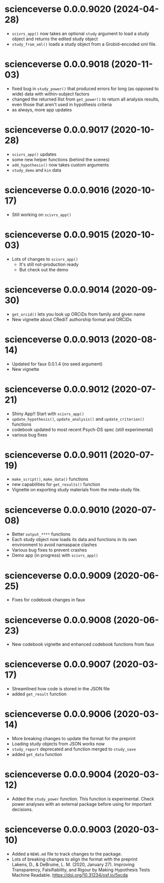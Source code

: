 # scienceverse 0.0.0.9020 (2024-04-28)

* `scivrs_app()` now takes an optional `study` argument to load a study object and returns the edited study object
* `study_from_xml()` loads a study object from a Grobid-encoded xml file.

# scienceverse 0.0.0.9018 (2020-11-03)

* fixed bug in `study_power()` that produced errors for long (as opposed to wide) data with within-subject factors
* changed the returned llist from `get_power()` to return all analysis results, even those that aren't used in hypothesis criteria
* as always, more app updates

# scienceverse 0.0.0.9017 (2020-10-28)

* `scivrs_app()` updates
* some new helper functions (behind the scenes)
* `add_hypothesis()` now takes custom arguments
* `study_demo` and `kin` data 

# scienceverse 0.0.0.9016 (2020-10-17)

* Still working on `scivrs_app()`

# scienceverse 0.0.0.9015 (2020-10-03)

* Lots of changes to `scivrs_app()` 
    - It's still not-production ready
    - But check out the demo

# scienceverse 0.0.0.9014 (2020-09-30)

* `get_orcid()` lets you look up ORCiDs from family and given name
* New vignette about CRediT authorship format and ORCiDs

# scienceverse 0.0.0.9013 (2020-08-14)

* Updated for faux 0.0.1.4 (no seed argument)
* New vignette

# scienceverse 0.0.0.9012 (2020-07-21)

* Shiny App!! Start with `scivrs_app()`
* `update_hypothesis()`, `update_analysis()` and `update_criterion()` functions
* codebook updated to most recent Psych-DS spec (still experimental)
* various bug fixes

# scienceverse 0.0.0.9011 (2020-07-19)

* `make_script()`, `make_data()` functions
* new capabilities for `get_results()` function
* Vignette on exporting study materials from the meta-study file.

# scienceverse 0.0.0.9010 (2020-07-08)

* Better `output_****` functions
* Each study object now loads its data and functions in its own environment to avoid namaspace clashes
* Various bug fixes to prevent crashes
* Demo app (in progress) with `scivrs_app()`

# scienceverse 0.0.0.9009 (2020-06-25)

* Fixes for codebook changes in faux

# scienceverse 0.0.0.9008 (2020-06-23)

* New codebook vignette and enhanced codebook functions from faux

# scienceverse 0.0.0.9007 (2020-03-17)

* Streamlined how code is stored in the JSON file
* added `get_result` function

# scienceverse 0.0.0.9006 (2020-03-14)

* More breaking changes to update the format for the preprint
* Loading study objects from JSON works now
* `study_report` deprecated and function merged to `study_save`
* added `get_data` function

# scienceverse 0.0.0.9004 (2020-03-12)

* Added the `study_power` function. This function is experimental. Check power analyses with an external package before using for important decisions. 

# scienceverse 0.0.0.9003 (2020-03-10)

* Added a `NEWS.md` file to track changes to the package.
* Lots of breaking changes to align the format with the preprint  
    Lakens, D., & DeBruine, L. M. (2020, January 27). Improving Transparency, Falsifiability, and Rigour by Making Hypothesis Tests Machine Readable. <https://doi.org/10.31234/osf.io/5xcda>
